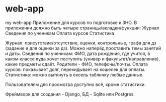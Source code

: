 # web-app
my web-app
Приложение для курсов по подготовке к ЗНО. 
В приложении должно быть четыре страницы/вкладки/функции: 
Журнал
Сведения по ученикам
Оплата курсов
Статистика

Журнал: присутствие/отсутствие, оценки, контрольные, графа для дз (задание и для оценки за дз). Можно наперёд проставить темы занятий и даты.
Сведения по ученикам: ФИО, дата рождения, где учится, в каком классе куда хочет поступить (универ и факультет/направление), какие предметы сдаёт. Родители - ФИО, телефоны/почты.
Оплата курсов: показывает долг, перекидывает на кошелек для оплаты.
Статистика: можно вытянуть в ексель табличку любые данные.

Пользователям для просмотра доступно всё, кроме статистики.

Фреймворк для создания - Django, БД - Sqlite или Postgres.
